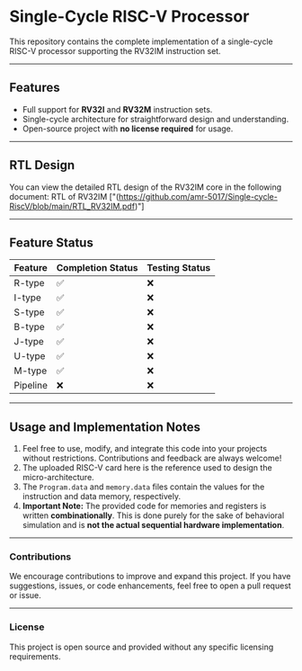 # Single-Cycle RISC-V Processor

This repository contains the complete implementation of a single-cycle RISC-V processor supporting the RV32IM instruction set.

---

## Features

-   Full support for **RV32I** and **RV32M** instruction sets.
-   Single-cycle architecture for straightforward design and understanding.
-   Open-source project with **no license required** for usage.

---

## RTL Design

You can view the detailed RTL design of the RV32IM core in the following document:
RTL of RV32IM ["(https://github.com/amr-5017/Single-cycle-RiscV/blob/main/RTL_RV32IM.pdf)"]

---

## Feature Status

| Feature      | Completion Status | Testing Status |
| ------------ | ----------------- | -------------- |
| R-type       | ✅                | ❌             |
| I-type       | ✅                | ❌             |
| S-type       | ✅                | ❌             |
| B-type       | ✅                | ❌             |
| J-type       | ✅                | ❌             |
| U-type       | ✅                | ❌             |
| M-type       | ✅                | ❌             |
| Pipeline     | ❌                | ❌             |

---

## Usage and Implementation Notes

1.  Feel free to use, modify, and integrate this code into your projects without restrictions. Contributions and feedback are always welcome!
2.  The uploaded RISC-V card here is the reference used to design the micro-architecture.
3.  The `Program.data` and `memory.data` files contain the values for the instruction and data memory, respectively.
4.  **Important Note:** The provided code for memories and registers is written **combinationally**. This is done purely for the sake of behavioral simulation and is **not the actual sequential hardware implementation**.
 
---

### Contributions

We encourage contributions to improve and expand this project. If you have suggestions, issues, or code enhancements, feel free to open a pull request or issue.

---

### License

This project is open source and provided without any specific licensing requirements.
